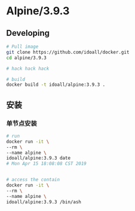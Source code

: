 # Alpine/3.9.3



## Developing

```bash
# Pull image
git clone https://github.com/idoall/docker.git
cd alpine/3.9.3

# hack hack hack

# build
docker build -t idoall/alpine:3.9.3 .
```

## 安装

### 单节点安装

```bash
# run
docker run -it \
--rm \
--name alpine \
idoall/alpine:3.9.3 date
# Mon Apr 15 18:08:08 CST 2019


# access the contain
docker run -it \
--rm \
--name alpine \
idoall/alpine:3.9.3 /bin/ash
```
